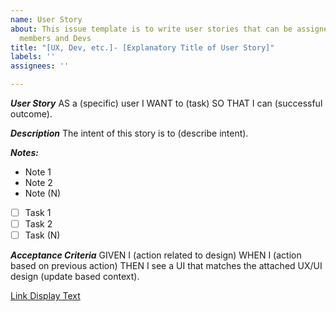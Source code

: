 ```yaml
---
name: User Story
about: This issue template is to write user stories that can be assigned to UX Team
  members and Devs
title: "[UX, Dev, etc.]- [Explanatory Title of User Story]"
labels: ''
assignees: ''

---
```


**_User Story_**
AS a (specific) user I WANT to (task) SO THAT I can (successful outcome).

**_Description_**
The intent of this story is to (describe intent).

**_Notes:_**
- Note 1
- Note 2
- Note (N)
- [ ] Task 1
- [ ] Task 2
- [ ] Task (N)

**_Acceptance Criteria_**
GIVEN I (action related to design) WHEN I (action based on previous action) THEN I see a UI that matches the attached UX/UI design (update based context).

[Link Display Text](url)
